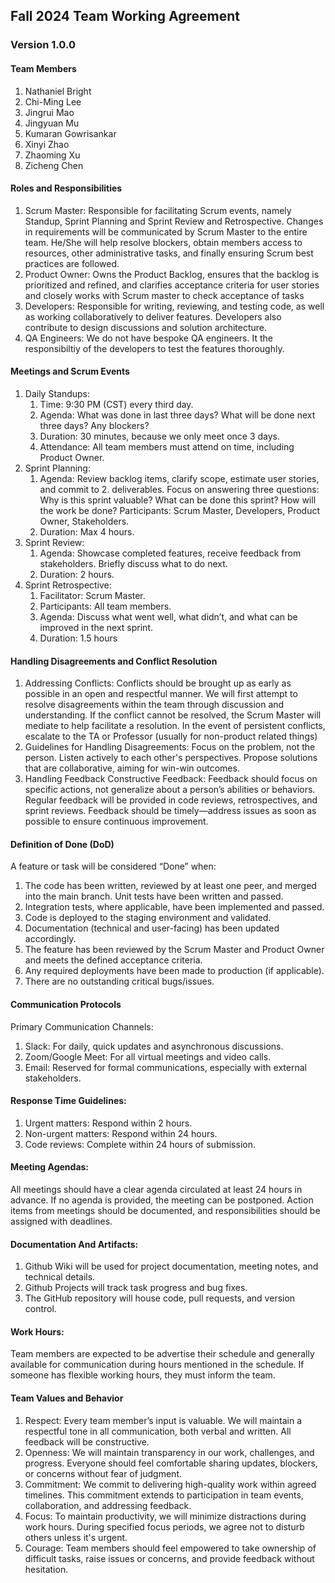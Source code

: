 ## Fall 2024 Team Working Agreement

### Version 1.0.0


#### Team Members
1. Nathaniel Bright
2. Chi-Ming Lee
3. Jingrui Mao
4. Jingyuan Mu
5. Kumaran Gowrisankar
6. Xinyi Zhao
7. Zhaoming Xu
8. Zicheng Chen



#### Roles and Responsibilities
1. Scrum Master:
    Responsible for facilitating Scrum events, namely Standup, Sprint Planning and Sprint Review and Retrospective. Changes in requirements will be communicated by Scrum Master to the entire team. He/She will help resolve blockers, obtain members access to resources, other administrative tasks, and finally ensuring Scrum best practices are followed.
2. Product Owner: 
Owns the Product Backlog, ensures that the backlog is prioritized and refined, and clarifies acceptance criteria for user stories and closely works with Scrum master to check acceptance of tasks
3. Developers:
Responsible for writing, reviewing, and testing code, as well as working collaboratively to deliver features. Developers also contribute to design discussions and solution architecture.
4. QA Engineers: We do not have bespoke QA engineers. It the responsibiltiy of the developers to test the features thoroughly.



#### Meetings and Scrum Events

1. Daily Standups:
    1. Time: 9:30 PM (CST) every third day.
    2. Agenda: What was done in last three days? What will be done next three days? Any blockers?
    3. Duration: 30 minutes, because we only meet once 3 days.
    4. Attendance: All team members must attend on time, including Product Owner.
2. Sprint Planning:
    1. Agenda: Review backlog items, clarify scope, estimate user stories, and commit to 2. deliverables. Focus on answering three questions: Why is this sprint valuable? What can be done this sprint? How will the work be done?
    Participants: Scrum Master, Developers, Product Owner, Stakeholders.
    3. Duration: Max 4 hours.
3. Sprint Review:
    1. Agenda: Showcase completed features, receive feedback from stakeholders. Briefly discuss what to do next.
    2. Duration: 2 hours.
4. Sprint Retrospective:
    1. Facilitator: Scrum Master.
    2. Participants: All team members.
    3. Agenda: Discuss what went well, what didn’t, and what can be improved in the next sprint.
    4. Duration: 1.5 hours


#### Handling Disagreements and Conflict Resolution
1. Addressing Conflicts:
Conflicts should be brought up as early as possible in an open and respectful manner.
We will first attempt to resolve disagreements within the team through discussion and understanding.
If the conflict cannot be resolved, the Scrum Master will mediate to help facilitate a resolution.
In the event of persistent conflicts, escalate to the TA or Professor (usually for non-product related things)
2. Guidelines for Handling Disagreements:
Focus on the problem, not the person.
Listen actively to each other's perspectives.
Propose solutions that are collaborative, aiming for win-win outcomes.
7. Handling Feedback
Constructive Feedback:
Feedback should focus on specific actions, not generalize about a person’s abilities or behaviors.
Regular feedback will be provided in code reviews, retrospectives, and sprint reviews.
Feedback should be timely—address issues as soon as possible to ensure continuous improvement.


#### Definition of Done (DoD)
A feature or task will be considered “Done” when:

1. The code has been written, reviewed by at least one peer, and merged into the main branch.
Unit tests have been written and passed.
2. Integration tests, where applicable, have been implemented and passed.
3. Code is deployed to the staging environment and validated.
4. Documentation (technical and user-facing) has been updated accordingly.
5. The feature has been reviewed by the Scrum Master and Product Owner and meets the defined acceptance criteria.
6. Any required deployments have been made to production (if applicable).
7. There are no outstanding critical bugs/issues.


#### Communication Protocols
Primary Communication Channels:
1. Slack: For daily, quick updates and asynchronous discussions.
2. Zoom/Google Meet: For all virtual meetings and video calls.
3. Email: Reserved for formal communications, especially with external stakeholders.


#### Response Time Guidelines:
1. Urgent matters: Respond within 2 hours.
2. Non-urgent matters: Respond within 24 hours.
3. Code reviews: Complete within 24 hours of submission.

#### Meeting Agendas:
All meetings should have a clear agenda circulated at least 24 hours in advance. If no agenda is provided, the meeting can be postponed.
Action items from meetings should be documented, and responsibilities should be assigned with deadlines.



#### Documentation And Artifacts:
1. Github Wiki will be used for project documentation, meeting notes, and technical details.
2. Github Projects will track task progress and bug fixes.
3. The GitHub repository will house code, pull requests, and version control.

#### Work Hours:
Team members are expected to be advertise their schedule and generally available for communication during hours mentioned in the schedule. If someone has flexible working hours, they must inform the team.


#### Team Values and Behavior
1. Respect: Every team member’s input is valuable. We will maintain a respectful tone in all communication, both verbal and written. All feedback will be constructive.
2. Openness: We will maintain transparency in our work, challenges, and progress. Everyone should feel comfortable sharing updates, blockers, or concerns without fear of judgment.
3. Commitment: We commit to delivering high-quality work within agreed timelines. This commitment extends to participation in team events, collaboration, and addressing feedback.
4. Focus: To maintain productivity, we will minimize distractions during work hours. During specified focus periods, we agree not to disturb others unless it's urgent.
5. Courage: Team members should feel empowered to take ownership of difficult tasks, raise issues or concerns, and provide feedback without hesitation.

